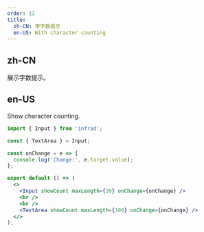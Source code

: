 ```yaml
---
order: 12
title:
  zh-CN: 带字数提示
  en-US: With character counting
---
```


## zh-CN

展示字数提示。

## en-US

Show character counting.

```jsx
import { Input } from 'infrad';

const { TextArea } = Input;

const onChange = e => {
  console.log('Change:', e.target.value);
};

export default () => (
  <>
    <Input showCount maxLength={20} onChange={onChange} />
    <br />
    <br />
    <TextArea showCount maxLength={100} onChange={onChange} />
  </>
);
```
